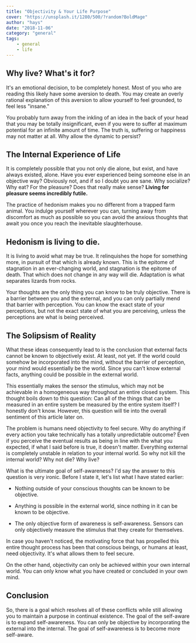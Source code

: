 ```yaml
---
title: "Objectivity & Your Life Purpose"
cover: "https://unsplash.it/1280/500/?random?BoldMage"
author: "hays"
date: "2018-11-06"
category: "general"
tags:
    - general
    - life
---
```


Why live? What's it for?
-----------
It's an emotional decision, to be completely honest. Most of you who are reading this likely have some aversion to death. You may create an overly rational explanation of this aversion to allow yourself to feel grounded, to feel less "insane."



You probably turn away from the inkling of an idea in the back of your head that you may be totally insignificant, even if you were to suffer at maximum potential for an infinite amount of time. The truth is, suffering or happiness may not matter at all. Why allow the dynamic to persist?

The Internal Experience of Life
--------
It is completely possible that you not only die alone, but exist, and have always existed, alone. Have you ever experienced being someone else in an objective way? Obviously not, and if so I doubt you are sane. Why socialize? Why eat? For the pleasure? Does that really make sense? **Living for pleasure seems incredibly futile.**



The practice of hedonism makes you no different from a trapped farm animal. You indulge yourself wherever you can, turning away from discomfort as much as possible so you can avoid the anxious thoughts that await you once you reach the inevitable slaughterhouse.



Hedonism is living to die. 
---------------------------
It is living to avoid what may be true. It relinquishes the hope for something more, in pursuit of that which is already known. This is the epitome of stagnation in an ever-changing world, and stagnation is the epitome of death. That which does not change in any way will die. Adaptation is what separates lizards from rocks.


Your thoughts are the only thing you can know to be truly objective. There is a barrier between you and the external, and you can only partially mend that barrier with perception. You can know the exact state of your perceptions, but not the exact state of what you are perceiving, unless the perceptions are what is being perceived.


The Solipsism of Reality
---------
What these ideas consequently lead to is the conclusion that external facts cannot be known to objectively exist. At least, not yet. If the world could somehow be incorporated into the mind, without the barrier of perception, your mind would essentially be the world. Since you can't know external facts, anything could be possible in the external world.



This essentially makes the sensor the stimulus, which may not be achievable in a homogeneous way throughout an entire closed system. This thought boils down to this question: Can all of the things that can be measured in an entire system be measured by the entire system itself? I honestly don't know. However, this question will tie into the overall sentiment of this article later on.



The problem is humans need objectivity to feel secure. Why do anything if every action you take technically has a totally unpredictable outcome? Even if you perceive the eventual results as being in line with the what you expected, if what I said before is true, it doesn't matter. Everything external is completely unstable in relation to your internal world. So why not kill the internal world? Why not die? Why live?



What is the ultimate goal of self-awareness? I'd say the answer to this question is very ironic. Before I state it, let's list what I have stated earlier:

* Nothing outside of your conscious thoughts can be known to be objective.

* Anything is possible in the external world, since nothing in it can be known to be objective.

* The only objective form of awareness is self-awareness. Sensors can only objectively measure the stimulus that they create for themselves.



In case you haven't noticed, the motivating force that has propelled this entire thought process has been that conscious beings, or humans at least, need objectivity. It's what allows them to feel secure.



On the other hand, objectivity can only be achieved within your own internal world. You can only know what you have created or concluded in your own mind.

Conclusion
----
So, there is a goal which resolves all of these conflicts while still allowing you to maintain a purpose in continual existence. The goal of the self-aware is to expand self-awareness. You can only be objective by incorporating the external into the internal. The goal of self-awareness is to become more self-aware.